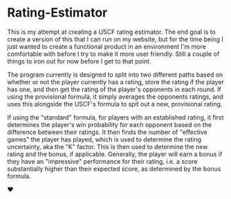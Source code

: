# Rating-Estimator
This is my attempt at creating a USCF rating estimator. The end goal is to create a version of this that I can run on my website, but for the time being I just wanted
to create a functional product in an environment I'm more comfortable with before I try to make it more user friendly. Still a couple of things to iron out for now
before I get to that point.

The program currently is designed to split into two different paths based on whether or not the player currently has a rating, store the rating if the player has one, and then get the rating of the player's opponents in each round.
If using the provisional formula, it simply averages the opponents ratings, and uses this alongside the USCF's formula to spit out a new, provisional rating.

If using the "standard" formula, for players with an established rating, it first determines the player's win probability for each opponent based on the difference between their ratings. It then finds the number of "effective games" the player has played, which is used to determine the rating uncertainty, aka the "K" factor. This is then used to determine the new rating and the bonus, if applicable. Generally, the player will earn a bonus if they have an "impressive" performance for their rating, i.e. a score substantially higher than their expected score, as determined by the bonus formula.

♥
